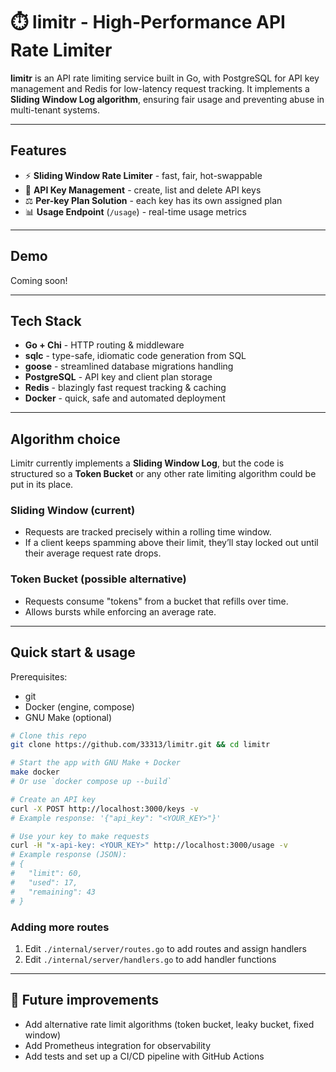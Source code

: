 # ⏱️ limitr - High-Performance API Rate Limiter

**limitr** is an API rate limiting service built in Go, with PostgreSQL for API key management and Redis for low-latency request tracking.
It implements a **Sliding Window Log algorithm**, ensuring fair usage and preventing abuse in multi-tenant systems.

---

## Features

- ⚡ **Sliding Window Rate Limiter** - fast, fair, hot-swappable
- 🔑 **API Key Management** - create, list and delete API keys
- ⚖ **Per-key Plan Solution** - each key has its own assigned plan 
- 📊 **Usage Endpoint** (`/usage`) - real-time usage metrics

---

## Demo

Coming soon!

---

## Tech Stack

- **Go + Chi** - HTTP routing & middleware
- **sqlc** - type-safe, idiomatic code generation from SQL
- **goose** - streamlined database migrations handling
- **PostgreSQL** - API key and client plan storage
- **Redis** - blazingly fast request tracking & caching
- **Docker** - quick, safe and automated deployment

---

## Algorithm choice

Limitr currently implements a **Sliding Window Log**, but the code is structured so a **Token Bucket** or any other rate limiting algorithm could be put in its place.

### Sliding Window (current)

- Requests are tracked precisely within a rolling time window.
- If a client keeps spamming above their limit, they’ll stay locked out until their average request rate drops.

### Token Bucket (possible alternative)

- Requests consume "tokens" from a bucket that refills over time.
- Allows bursts while enforcing an average rate.

---

## Quick start & usage
Prerequisites:
- git
- Docker (engine, compose)
- GNU Make (optional)

```sh
# Clone this repo
git clone https://github.com/33313/limitr.git && cd limitr

# Start the app with GNU Make + Docker
make docker
# Or use `docker compose up --build`

# Create an API key
curl -X POST http://localhost:3000/keys -v
# Example response: '{"api_key": "<YOUR_KEY>"}'

# Use your key to make requests
curl -H "x-api-key: <YOUR_KEY>" http://localhost:3000/usage -v
# Example response (JSON):
# {
#   "limit": 60,
#   "used": 17,
#   "remaining": 43
# }
```

### Adding more routes

1. Edit `./internal/server/routes.go` to add routes and assign handlers
2. Edit `./internal/server/handlers.go` to add handler functions

---

## 📌 Future improvements
- Add alternative rate limit algorithms (token bucket, leaky bucket, fixed window)
- Add Prometheus integration for observability
- Add tests and set up a CI/CD pipeline with GitHub Actions

